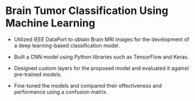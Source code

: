 # Brain Tumor Classification Using Machine Learning

- Utilized IEEE DataPort to obtain Brain MRI images for the development of a deep learning-based classification model.

- Built a CNN model using Python libraries such as TensorFlow and Keras.  

- Designed custom layers for the proposed model and evaluated it against pre-trained models.  

- Fine-tuned the models and compared their effectiveness and performance using a confusion matrix.  
